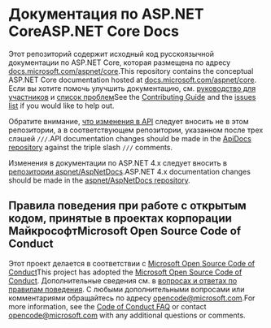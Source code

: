 # <a name="aspnet-core-docs"></a><span data-ttu-id="3d164-101">Документация по ASP.NET Core</span><span class="sxs-lookup"><span data-stu-id="3d164-101">ASP.NET Core Docs</span></span>

<span data-ttu-id="3d164-102">Этот репозиторий содержит исходный код русскоязычной документации по ASP.NET Core, которая размещена по адресу [docs.microsoft.com/aspnet/core](https://docs.microsoft.com/aspnet/core).</span><span class="sxs-lookup"><span data-stu-id="3d164-102">This repository contains the conceptual ASP.NET Core documentation hosted at [docs.microsoft.com/aspnet/core](https://docs.microsoft.com/aspnet/core).</span></span> <span data-ttu-id="3d164-103">Если вы хотите помочь улучшить документацию, см. [руководство для участников](CONTRIBUTING.md) и [список проблем](https://github.com/aspnet/Docs/issues)</span><span class="sxs-lookup"><span data-stu-id="3d164-103">See the [Contributing Guide](CONTRIBUTING.md) and the [issues list](https://github.com/aspnet/Docs/issues) if you would like to help out.</span></span>

<span data-ttu-id="3d164-104">Обратите внимание, [что изменения в API](https://github.com/aspnet/ApiDocs) следует вносить не в этом репозитории, а в соответствующем репозитории, указанном после трех слэшей `///`.</span><span class="sxs-lookup"><span data-stu-id="3d164-104">API documentation changes should be made in the [ApiDocs repository](https://github.com/aspnet/ApiDocs) against the triple slash `///` comments.</span></span>

<span data-ttu-id="3d164-105">Изменения в документации по ASP.NET 4.x следует вносить в [репозитории aspnet/AspNetDocs](https://github.com/aspnet/AspNetDocs).</span><span class="sxs-lookup"><span data-stu-id="3d164-105">ASP.NET 4.x documentation changes should be made in the [aspnet/AspNetDocs repository](https://github.com/aspnet/AspNetDocs).</span></span>

## <a name="microsoft-open-source-code-of-conduct"></a><span data-ttu-id="3d164-106">Правила поведения при работе с открытым кодом, принятые в проектах корпорации Майкрософт</span><span class="sxs-lookup"><span data-stu-id="3d164-106">Microsoft Open Source Code of Conduct</span></span>

<span data-ttu-id="3d164-107">Этот проект делается в соответствии с [Microsoft Open Source Code of Conduct](https://opensource.microsoft.com/codeofconduct/)</span><span class="sxs-lookup"><span data-stu-id="3d164-107">This project has adopted the [Microsoft Open Source Code of Conduct](https://opensource.microsoft.com/codeofconduct/).</span></span>
<span data-ttu-id="3d164-108">Дополнительные сведения см. в [вопросах и ответах по правилам поведения](https://opensource.microsoft.com/codeofconduct/faq/). С любыми дополнительными вопросами или комментариями обращайтесь по адресу [opencode@microsoft.com](mailto:opencode@microsoft.com).</span><span class="sxs-lookup"><span data-stu-id="3d164-108">For more information, see the [Code of Conduct FAQ](https://opensource.microsoft.com/codeofconduct/faq/) or contact [opencode@microsoft.com](mailto:opencode@microsoft.com) with any additional questions or comments.</span></span>
